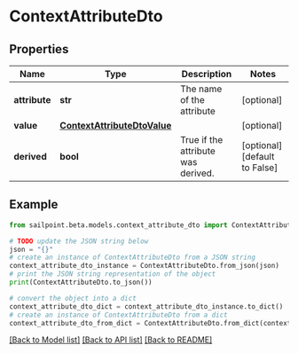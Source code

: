 # ContextAttributeDto


## Properties

Name | Type | Description | Notes
------------ | ------------- | ------------- | -------------
**attribute** | **str** | The name of the attribute | [optional] 
**value** | [**ContextAttributeDtoValue**](ContextAttributeDtoValue.md) |  | [optional] 
**derived** | **bool** | True if the attribute was derived. | [optional] [default to False]

## Example

```python
from sailpoint.beta.models.context_attribute_dto import ContextAttributeDto

# TODO update the JSON string below
json = "{}"
# create an instance of ContextAttributeDto from a JSON string
context_attribute_dto_instance = ContextAttributeDto.from_json(json)
# print the JSON string representation of the object
print(ContextAttributeDto.to_json())

# convert the object into a dict
context_attribute_dto_dict = context_attribute_dto_instance.to_dict()
# create an instance of ContextAttributeDto from a dict
context_attribute_dto_from_dict = ContextAttributeDto.from_dict(context_attribute_dto_dict)
```
[[Back to Model list]](../README.md#documentation-for-models) [[Back to API list]](../README.md#documentation-for-api-endpoints) [[Back to README]](../README.md)


